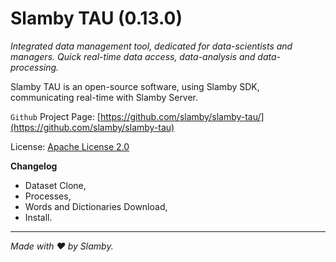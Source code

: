 # Slamby TAU (0.13.0)

*Integrated data management tool, dedicated for data-scientists and managers.
Quick real-time data access, data-analysis and data-processing.*

Slamby TAU is an open-source software, using Slamby SDK, communicating real-time with Slamby Server.

`Github` Project Page: [https://github.com/slamby/slamby-tau/](https://github.com/slamby/slamby-tau)

License: [Apache License 2.0](LICENSE)

**Changelog**

- Dataset Clone,
- Processes,
- Words and Dictionaries Download,
- Install.

----------------------------------

*Made with :heart: by Slamby.*